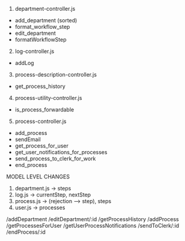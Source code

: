 1. department-controller.js

- add_department (sorted)
- format_workflow_step
- edit_department
- formatWorkflowStep

2. log-controller.js

- addLog

3. process-description-controller.js

- get_process_history

4. process-utility-controller.js

- is_process_forwardable

5. process-controller.js

- add_process
- sendEmail
- get_process_for_user
- get_user_notifications_for_processes
- send_process_to_clerk_for_work
- end_process

MODEL LEVEL CHANGES

1. department.js -> steps
2. log.js -> currentStep, nextStep
3. process.js -> (rejection --> step), steps
4. user.js -> processes

/addDepartment
/editDepartment/:id
/getProcessHistory
/addProcess
/getProcessesForUser
/getUserProcessNotifications
/sendToClerk/:id
/endProcess/:id
